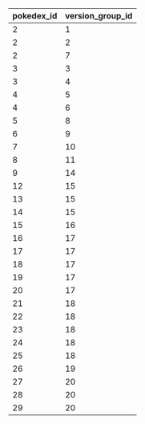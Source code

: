 | pokedex_id | version_group_id |
|------------|------------------|
| 2          | 1                |
| 2          | 2                |
| 2          | 7                |
| 3          | 3                |
| 3          | 4                |
| 4          | 5                |
| 4          | 6                |
| 5          | 8                |
| 6          | 9                |
| 7          | 10               |
| 8          | 11               |
| 9          | 14               |
| 12         | 15               |
| 13         | 15               |
| 14         | 15               |
| 15         | 16               |
| 16         | 17               |
| 17         | 17               |
| 18         | 17               |
| 19         | 17               |
| 20         | 17               |
| 21         | 18               |
| 22         | 18               |
| 23         | 18               |
| 24         | 18               |
| 25         | 18               |
| 26         | 19               |
| 27         | 20               |
| 28         | 20               |
| 29         | 20               |

